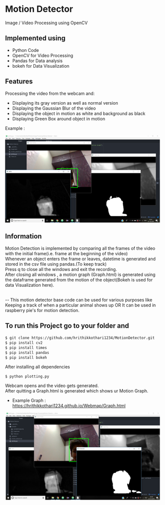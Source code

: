 # Motion Detector

Image / Video Processing using OpenCV

## Implemented using
* Python Code
* OpenCV for Video Processing
* Pandas for Data analysis
* bokeh for Data Visualization

## Features
Processing the video from the webcam and:
* Displaying its gray version as well as normal version
* Displaying the Gaussian Blur of the video
* Displaying the object in motion as white and background as black
* Displaying Green Box around object in motion

Example : <br/>

![alt text](https://raw.githubusercontent.com/hrithikkothari1234/MotionDetector/master/Example/exampleimage.png)

## Information
Motion Detection is implemented by comparing all the frames of the video with the initial frame(i.e. frame at the beginning of the video) <br/>
Whenever an object enters the frame or leaves, datetime is generated and stored in the csv file using pandas.(To keep track) <br />
Press q to close all the windows and exit the recording. <br />
After closing all windows , a motion graph (Graph.html) is generated using the dataframe generated from the motion of the object(Bokeh is used for data Visualization here). <br /> <br />

-- This motion detector base code can be used for various purposes like Keeping a track of when a particular animal shows up OR
It can be used in raspberry pie's for motion detection.

## To run this Project go to your folder and
```
$ git clone https://github.com/hrithikkothari1234/MotionDetector.git
$ pip install cv2
$ pip install times
$ pip install pandas
$ pip install bokeh
```
After installing all dependencies
```
$ python plotting.py
```
Webcam opens and the video gets generated. <br />
After quitting a Graph.html is generated which shows ur Motion Graph. <br />

* Example Graph : https://hrithikkothari1234.github.io/Webmap/Graph.html

![alt text](https://raw.githubusercontent.com/hrithikkothari1234/MotionDetector/master/Example/exampleimage2.png)
